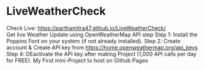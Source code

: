 # LiveWeatherCheck
Check Live: https://parthamitra47.github.io/LiveWeatherCheck/    
Get live Weather Update using OpenWeatherMap API step 
Step 1: Install the Poppins Font on your system (if not already installed).
Step 2: Create account & Create API key from https://home.openweathermap.org/api_keys
Step 4: DEactivate the API key after making Project (1,000 API calls per day for FREE).
My First mini-Project to host on Github Pages
